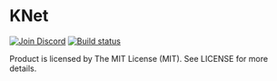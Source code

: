 # KNet

[![Join Discord](https://img.shields.io/badge/discord-join-7289DA.svg)](https://discord.gg/5kK9eav) [![Build status](https://ci.appveyor.com/api/projects/status/aaoegmcmp5emmom4?svg=true)](https://ci.appveyor.com/project/Kahath/knet)

Product is licensed by The MIT License (MIT). See LICENSE for more details.
